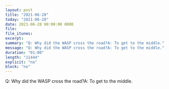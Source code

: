 ```yaml
---
layout: post
title: "2021-06-28"
today: "2021-06-28"
date: 2021-06-28 00:00:00 0000
file:
file_itunes:
excerpt:
summary: "Q: Why did the WASP cross the road?A: To get to the middle."
message: "Q: Why did the WASP cross the road?A: To get to the middle."
duration: "01:00"
length: "11444"
explicit: "no"
block: "no"
---
```

Q: Why did the WASP cross the road?A: To get to the middle.

